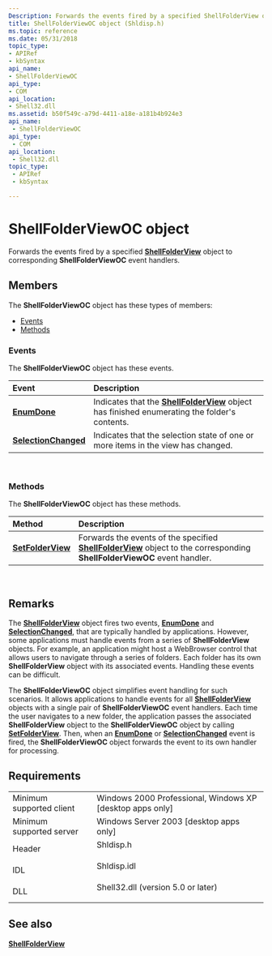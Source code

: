 ```yaml
---
Description: Forwards the events fired by a specified ShellFolderView object to corresponding ShellFolderViewOC event handlers.
title: ShellFolderViewOC object (Shldisp.h)
ms.topic: reference
ms.date: 05/31/2018
topic_type: 
- APIRef
- kbSyntax
api_name: 
- ShellFolderViewOC
api_type: 
- COM
api_location: 
- Shell32.dll
ms.assetid: b50f549c-a79d-4411-a18e-a181b4b924e3
api_name: 
 - ShellFolderViewOC
api_type: 
 - COM
api_location: 
 - Shell32.dll
topic_type: 
 - APIRef
 - kbSyntax

---
```


# ShellFolderViewOC object

Forwards the events fired by a specified [**ShellFolderView**](shellfolderview.md) object to corresponding **ShellFolderViewOC** event handlers.

## Members

The **ShellFolderViewOC** object has these types of members:

-   [Events](#events)
-   [Methods](#methods)

### Events

The **ShellFolderViewOC** object has these events.



| Event                                                          | Description                                                                                                                     |
|:---------------------------------------------------------------|:--------------------------------------------------------------------------------------------------------------------------------|
| [**EnumDone**](shellfolderviewoc-enumdone.md)                 | Indicates that the [**ShellFolderView**](shellfolderview.md) object has finished enumerating the folder's contents.<br/> |
| [**SelectionChanged**](shellfolderviewoc-selectionchanged.md) | Indicates that the selection state of one or more items in the view has changed.<br/>                                     |



 

### Methods

The **ShellFolderViewOC** object has these methods.



| Method                                                   | Description                                                                                                                                                 |
|:---------------------------------------------------------|:------------------------------------------------------------------------------------------------------------------------------------------------------------|
| [**SetFolderView**](shellfolderviewoc-setfolderview.md) | Forwards the events of the specified [**ShellFolderView**](shellfolderview.md) object to the corresponding **ShellFolderViewOC** event handler.<br/> |



 

## Remarks

The [**ShellFolderView**](shellfolderview.md) object fires two events, [**EnumDone**](shellfolderviewoc-enumdone.md) and [**SelectionChanged**](shellfolderviewoc-selectionchanged.md), that are typically handled by applications. However, some applications must handle events from a series of **ShellFolderView** objects. For example, an application might host a WebBrowser control that allows users to navigate through a series of folders. Each folder has its own **ShellFolderView** object with its associated events. Handling these events can be difficult.

The **ShellFolderViewOC** object simplifies event handling for such scenarios. It allows applications to handle events for all [**ShellFolderView**](shellfolderview.md) objects with a single pair of **ShellFolderViewOC** event handlers. Each time the user navigates to a new folder, the application passes the associated **ShellFolderView** object to the **ShellFolderViewOC** object by calling [**SetFolderView**](shellfolderviewoc-setfolderview.md). Then, when an [**EnumDone**](shellfolderviewoc-enumdone.md) or [**SelectionChanged**](shellfolderviewoc-selectionchanged.md) event is fired, the **ShellFolderViewOC** object forwards the event to its own handler for processing.

## Requirements



|                                     |                                                                                                               |
|-------------------------------------|---------------------------------------------------------------------------------------------------------------|
| Minimum supported client<br/> | Windows 2000 Professional, Windows XP \[desktop apps only\]<br/>                                        |
| Minimum supported server<br/> | Windows Server 2003 \[desktop apps only\]<br/>                                                          |
| Header<br/>                   | <dl> <dt>Shldisp.h</dt> </dl>                          |
| IDL<br/>                      | <dl> <dt>Shldisp.idl</dt> </dl>                        |
| DLL<br/>                      | <dl> <dt>Shell32.dll (version 5.0 or later)</dt> </dl> |



## See also

<dl> <dt>

[**ShellFolderView**](shellfolderview.md)
</dt> </dl>

 

 




